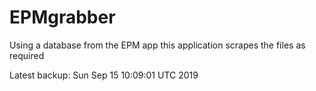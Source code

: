 # EPMgrabber
Using a database from the EPM app this application scrapes the files as required


Latest backup: Sun Sep 15 10:09:01 UTC 2019
